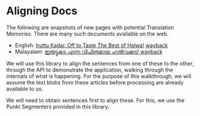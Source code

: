 Aligning Docs
=============

The following are snapshots of new pages with potential Translation Memories. There are many such documents available on the web.

* English: [Iruttu Kadai: Off to Taste The Best of Halwa!](https://www.nativeplanet.com/travel-guide/iruttu-kadai-the-taste-best-halwa-tirunelveli-002051.html) [wayback](https://web.archive.org/web/20201104190203/https://www.nativeplanet.com/travel-guide/iruttu-kadai-the-taste-best-halwa-tirunelveli-002051.html)
* Malayalam: [ഇരുട്ടുകട എന്ന വിചിത്രമായ ഹല്‍വക്കട!  ](https://malayalam.nativeplanet.com/travel-guide/iruttu-kadai-tirunelveli-000981.html) [wayback](https://web.archive.org/web/20160707175458/https://malayalam.nativeplanet.com/travel-guide/iruttu-kadai-tirunelveli-000981.html)

We will use this library to align the sentences from one of these to the other,
through the API to demonstrate the application, walking through the internals
of what is happening. For the purpose of this walkthrough, we will assume the
text blobs from these articles before processing are already available to us.

We will need to obtain sentences first to align these. For this, we use the
Punkt Segmenters provided in this library.




